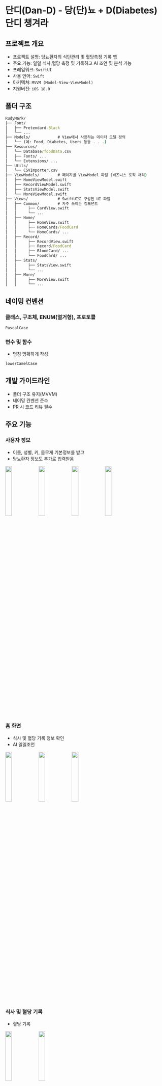 #  단디(Dan-D) - 당(단)뇨 + D(Diabetes) 단디 챙겨라

##  프로젝트 개요
- 프로젝트 설명: 당뇨환자의 식단관리 및 혈당측정 기록 앱
- 주요 기능: 일일 식사,혈당 측정 및 기록하고 AI 조언 및 분석 기능
- 프레임워크: `SwiftUI`
- 사용 언어: `Swift`
- 아키텍쳐: `MVVM (Model-View-ViewModel)`
- 지원버전: `iOS 18.0`

##  폴더 구조
```cmd
RudyMark/
├── Font/
│   ├── Pretendard-Black
│   └── ...
├── Models/            # View에서 사용하는 데이터 모델 정의
│   └── (예: Food, Diabetes, Users 등등 . . .)
├── Resources/        
│   └── Database/foodData.csv
│   ├── Fonts/ ...
│   └── Extensions/ ...
├── Utils/        
│   └── CSVImporter.csv
├── ViewModels/        # 페이지별 ViewModel 파일 (비즈니스 로직 처리)
│   ├── HomeViewModel.swift
│   ├── RecordViewModel.swift
│   ├── StatsViewModel.swift
│   └── MoreViewModel.swift
├── Views/             # SwiftUI로 구성된 UI 파일
│   ├── Common/        # 자주 쓰이는 컴포넌트
│   │     ├── CardView.swift
│   │     └── ...
│   ├── Home/       
│   │     ├── HomeView.swift
│   │     ├── HomeCards/FoodCard
│   │     └── HomeCards/ ...
│   ├── Record/       
│   │     ├── RecordView.swift
│   │     ├── Record/FoodCard
│   │     ├── BloodCard/ ...
│   │     └── FoodCard/ ...
│   ├── Stats/       
│   │     ├── StatsView.swift
│   │     └── ...
│   ├── More/       
│   │     ├── MoreView.swift
│   │     └── ...
```

## 네이밍 컨벤션
### 클래스, 구조체, ENUM(열거형), 프로토콜
```cmd
PascalCase
```
### 변수 및 함수
- 명칭 명확하게 작성
```cmd
lowerCamelCase
```

## 개발 가이드라인
- 폴더 구조 유지(MVVM)
- 네이밍 컨벤션 준수
- PR 시 코드 리뷰 필수


## 주요 기능
### 사용자 정보

- 이름, 성별, 키, 몸무게 기본정보를 받고
- 당뇨환자 정보도 추가로 입력받음

<img src="https://github.com/user-attachments/assets/3df6b0e2-f7c9-4ee4-8249-f911123f5c6b" width=20%>
<img src="https://github.com/user-attachments/assets/ff061079-c6e6-476f-a659-9ffc8b7a19b4" width=20%>
<img src="https://github.com/user-attachments/assets/48c7bc3a-c04a-466e-8d65-3c0075a6ed2e" width=20%>
<img src="https://github.com/user-attachments/assets/3de3a7df-6a51-4704-bb49-144f362ddee9" width=20%>

### 홈 화면
- 식사 및 혈당 기록 정보 확인
- AI 일일조언

<img src="https://github.com/user-attachments/assets/59c552df-7a98-4d2c-98c5-d5f559e541c1" width=20%>
<img src="https://github.com/user-attachments/assets/3df0ed83-abba-42ab-9211-ee4f92050ba0" width=20%>
<img src="https://github.com/user-attachments/assets/ac833eaf-b06f-4065-a2ef-48b786594553" width=20%>


### 식사 및 혈당 기록

- 혈당 기록

<img src="https://github.com/user-attachments/assets/3300d91c-f669-4040-af88-925e3213d775" width=20%>
<img src="https://github.com/user-attachments/assets/1b3217ce-57ef-4cc0-b339-e6bab656ae4b" width=20%>

- 음식 기록

<img src="https://github.com/user-attachments/assets/ebc25822-5b2c-4b9e-9073-7692c2ea515d" width=20%>
<img src="https://github.com/user-attachments/assets/ac4b0bbc-769d-48e2-94e6-1e00ab407926" width=20%>
<img src="https://github.com/user-attachments/assets/df877f0d-cffd-47c2-a702-45c8c6e84656" width=20%>

### 통계

<img src="https://github.com/user-attachments/assets/d1e734b6-d6ff-48b5-8481-821e164a366b" width=20%>
<img src="https://github.com/user-attachments/assets/f0011a86-037c-4378-a68e-9179825ec075" width=20%>

### 설정

<img src="https://github.com/user-attachments/assets/ec52b593-8641-458f-b664-668ef044848d" width=20%>
<img src="https://github.com/user-attachments/assets/b29b92fb-8928-487e-ab21-81cb60af926e" width=20%>
<img src="https://github.com/user-attachments/assets/7568c28b-ac91-4dd6-8478-69f8b19d4d32" width=20%>


